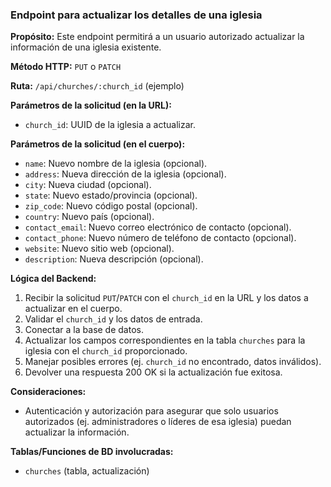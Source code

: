 ### Endpoint para actualizar los detalles de una iglesia

**Propósito:** Este endpoint permitirá a un usuario autorizado actualizar la información de una iglesia existente.

**Método HTTP:** `PUT` o `PATCH`

**Ruta:** `/api/churches/:church_id` (ejemplo)

**Parámetros de la solicitud (en la URL):**
-   `church_id`: UUID de la iglesia a actualizar.

**Parámetros de la solicitud (en el cuerpo):**
-   `name`: Nuevo nombre de la iglesia (opcional).
-   `address`: Nueva dirección de la iglesia (opcional).
-   `city`: Nueva ciudad (opcional).
-   `state`: Nuevo estado/provincia (opcional).
-   `zip_code`: Nuevo código postal (opcional).
-   `country`: Nuevo país (opcional).
-   `contact_email`: Nuevo correo electrónico de contacto (opcional).
-   `contact_phone`: Nuevo número de teléfono de contacto (opcional).
-   `website`: Nuevo sitio web (opcional).
-   `description`: Nueva descripción (opcional).

**Lógica del Backend:**
1.  Recibir la solicitud `PUT`/`PATCH` con el `church_id` en la URL y los datos a actualizar en el cuerpo.
2.  Validar el `church_id` y los datos de entrada.
3.  Conectar a la base de datos.
4.  Actualizar los campos correspondientes en la tabla `churches` para la iglesia con el `church_id` proporcionado.
5.  Manejar posibles errores (ej. `church_id` no encontrado, datos inválidos).
6.  Devolver una respuesta 200 OK si la actualización fue exitosa.

**Consideraciones:**
-   Autenticación y autorización para asegurar que solo usuarios autorizados (ej. administradores o líderes de esa iglesia) puedan actualizar la información.

**Tablas/Funciones de BD involucradas:**
-   `churches` (tabla, actualización)